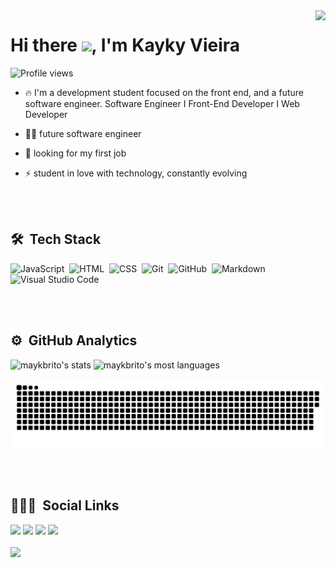 <img align="right" height="590em" src="https://raw.githubusercontent.com/gist/mynameiskayky/f2e742b46ee52af92d8f00f815e1f9ae/raw/a80c057def776cb92a476ad7f7abd321dad68f96/githubcard.svg"/>
<h1 align="left">Hi there <img src="https://raw.githubusercontent.com/kaueMarques/kaueMarques/master/hi.gif" width="300px">, I'm Kayky Vieira</h1>
<p align="left"> <img src="https://komarev.com/ghpvc/?username=mynameiskayky&color=yellow" alt="Profile views" /> </p>

- 🔥 I'm a development student focused on the front end, and a future software engineer. Software Engineer I Front-End Developer I Web Developer

- 👨‍💻 future software engineer

- 🔭 looking for my first job

- ⚡ student in love with technology, constantly evolving

<br><br>

## 🛠 &nbsp;Tech Stack

![JavaScript](https://img.shields.io/badge/-JavaScript-05122A?style=flat&logo=javascript)&nbsp;
![HTML](https://img.shields.io/badge/-HTML-05122A?style=flat&logo=HTML5)&nbsp;
![CSS](https://img.shields.io/badge/-CSS-05122A?style=flat&logo=CSS3&logoColor=1572B6)&nbsp;
![Git](https://img.shields.io/badge/-Git-05122A?style=flat&logo=git)&nbsp;
![GitHub](https://img.shields.io/badge/-GitHub-05122A?style=flat&logo=github)&nbsp;
![Markdown](https://img.shields.io/badge/-Markdown-05122A?style=flat&logo=markdown)&nbsp;
![Visual Studio Code](https://img.shields.io/badge/-Visual%20Studio%20Code-05122A?style=flat&logo=visual-studio-code&logoColor=007ACC)&nbsp;

<br><br>

## ⚙️ &nbsp;GitHub Analytics

<div>
 <p align="left">
 <img width="530em" src="https://github-readme-stats.vercel.app/api?username=mynameiskayky&show_icons=true&theme=vision-friendly-dark" alt="maykbrito's stats"/>
 <img width="525em" src="https://github-readme-stats.vercel.app/api/top-langs/?username=mynameiskayky&layout=compact&theme=vision-friendly-dark" alt="maykbrito's most languages"/>
 </p>

 ![Snake animation](https://github.com/mynameiskayky/mynameiskayky/blob/output/github-contribution-grid-snake.svg)

<br><br>

## 👨🏽‍🦲 &nbsp;Social Links

<div>
  <a href="https://www.linkedin.com/in/kayky-vieira-5738aa207/" target="_blank"><img src="https://img.shields.io/badge/-LinkedIn-%230077B5?style=for-the-badge&logo=linkedin&logoColor=white"></a>   
  <a href="https://instagram.com/studies_devs" target="_blank"><img src="https://img.shields.io/badge/-Instagram-%23E4405F?style=for-the-badge&logo=instagram&logoColor=white" target="_blank"></a>
  <a href = "mailto:kaykyvieiraa@hotmail.com"><img src="https://img.shields.io/badge/-Gmail-%23333?style=for-the-badge&logo=gmail&logoColor=white" target="_blank"></a>
  <a href="https://www.twitter.com/kay_vieiraa" target="_blank"><img src="https://img.shields.io/badge/-twitter-%230077B5?style=for-the-badge&logo=twitter&logoColor=white"></a> 
</div>

<br>

<img width="500em" src="https://github-readme-twitter-gazf.vercel.app/api?id=kay_vieiraa&layout=wide&show_reply=off&show_retweet=off" />
